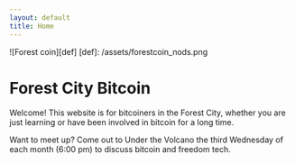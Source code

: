 ```yaml
---
layout: default
title: Home
---
```


![Forest coin][def]
[def]: /assets/forestcoin_nods.png

# Forest City Bitcoin

Welcome! This website is for bitcoiners in the Forest City, whether you are just learning or have been involved in bitcoin for a long time.

Want to meet up? Come out to Under the Volcano the third Wednesday of each month (6:00 pm) to discuss bitcoin and freedom tech.